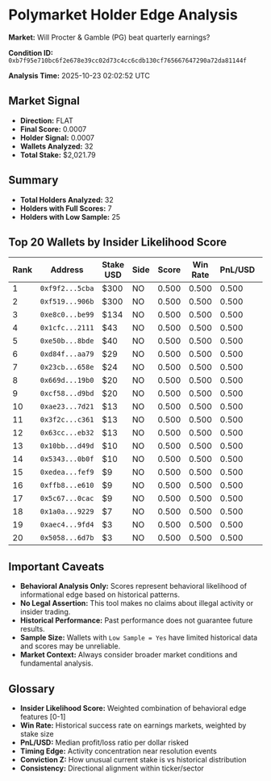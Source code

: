 # Polymarket Holder Edge Analysis

**Market:** Will Procter & Gamble (PG) beat quarterly earnings?

**Condition ID:** `0xb7f95e710bc6f2e678e39cc02d73c4cc6cdb130cf765667647290a72da81144f`

**Analysis Time:** 2025-10-23 02:02:52 UTC

## Market Signal

- **Direction:** FLAT
- **Final Score:** 0.0007
- **Holder Signal:** 0.0007
- **Wallets Analyzed:** 32
- **Total Stake:** $2,021.79

## Summary

- **Total Holders Analyzed:** 32
- **Holders with Full Scores:** 7
- **Holders with Low Sample:** 25

## Top 20 Wallets by Insider Likelihood Score

| Rank | Address | Stake USD | Side | Score | Win Rate | PnL/USD | Sample | Low Sample |
|------|---------|-----------|------|-------|----------|---------|--------|------------|
| 1 | `0xf9f2...5cba` | $300 | NO | 0.500 | 0.500 | 0.500 | 2 | Yes |
| 2 | `0xf519...906b` | $300 | NO | 0.500 | 0.500 | 0.500 | 1 | Yes |
| 3 | `0xe8c0...be99` | $134 | NO | 0.500 | 0.500 | 0.500 | 4 | Yes |
| 4 | `0x1cfc...2111` | $43 | NO | 0.500 | 0.500 | 0.500 | 0 | Yes |
| 5 | `0xe50b...8bde` | $40 | NO | 0.500 | 0.500 | 0.500 | 0 | Yes |
| 6 | `0xd84f...aa79` | $29 | NO | 0.500 | 0.500 | 0.500 | 0 | Yes |
| 7 | `0x23cb...658e` | $24 | NO | 0.500 | 0.500 | 0.500 | 1 | Yes |
| 8 | `0x669d...19b0` | $20 | NO | 0.500 | 0.500 | 0.500 | 2 | Yes |
| 9 | `0xcf58...d9bd` | $20 | NO | 0.500 | 0.500 | 0.500 | 1 | Yes |
| 10 | `0xae23...7d21` | $13 | NO | 0.500 | 0.500 | 0.500 | 5 | No |
| 11 | `0x3f2c...c361` | $13 | NO | 0.500 | 0.500 | 0.500 | 2 | Yes |
| 12 | `0x63cc...eb32` | $13 | NO | 0.500 | 0.500 | 0.500 | 0 | Yes |
| 13 | `0x10bb...d49d` | $10 | NO | 0.500 | 0.500 | 0.500 | 10 | No |
| 14 | `0x5343...0b0f` | $10 | NO | 0.500 | 0.500 | 0.500 | 5 | No |
| 15 | `0xedea...fef9` | $9 | NO | 0.500 | 0.500 | 0.500 | 0 | Yes |
| 16 | `0xffb8...e610` | $9 | NO | 0.500 | 0.500 | 0.500 | 1 | Yes |
| 17 | `0x5c67...0cac` | $9 | NO | 0.500 | 0.500 | 0.500 | 2 | Yes |
| 18 | `0x1a0a...9229` | $7 | NO | 0.500 | 0.500 | 0.500 | 0 | Yes |
| 19 | `0xaec4...9fd4` | $3 | NO | 0.500 | 0.500 | 0.500 | 1 | Yes |
| 20 | `0x5058...6d7b` | $3 | NO | 0.500 | 0.500 | 0.500 | 0 | Yes |

## Important Caveats

- **Behavioral Analysis Only:** Scores represent behavioral likelihood of informational edge based on historical patterns.
- **No Legal Assertion:** This tool makes no claims about illegal activity or insider trading.
- **Historical Performance:** Past performance does not guarantee future results.
- **Sample Size:** Wallets with `Low Sample = Yes` have limited historical data and scores may be unreliable.
- **Market Context:** Always consider broader market conditions and fundamental analysis.

## Glossary

- **Insider Likelihood Score:** Weighted combination of behavioral edge features [0-1]
- **Win Rate:** Historical success rate on earnings markets, weighted by stake size
- **PnL/USD:** Median profit/loss ratio per dollar risked
- **Timing Edge:** Activity concentration near resolution events
- **Conviction Z:** How unusual current stake is vs historical distribution
- **Consistency:** Directional alignment within ticker/sector

